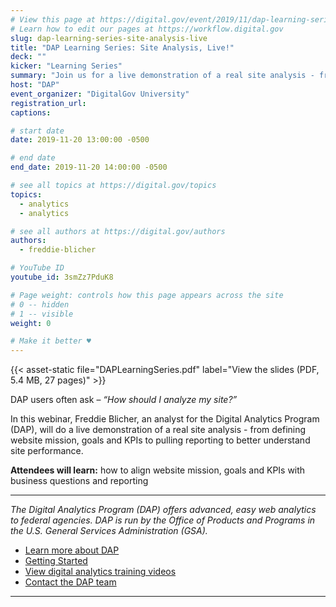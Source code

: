 ```yaml
---
# View this page at https://digital.gov/event/2019/11/dap-learning-series-site-analysis-live
# Learn how to edit our pages at https://workflow.digital.gov
slug: dap-learning-series-site-analysis-live
title: "DAP Learning Series: Site Analysis, Live!"
deck: ""
kicker: "Learning Series"
summary: "Join us for a live demonstration of a real site analysis - from defining website mission, goals, and KPIs, to pulling reporting to better understand site performance."
host: "DAP"
event_organizer: "DigitalGov University"
registration_url: 
captions: 

# start date
date: 2019-11-20 13:00:00 -0500

# end date
end_date: 2019-11-20 14:00:00 -0500

# see all topics at https://digital.gov/topics
topics: 
  - analytics
  - analytics

# see all authors at https://digital.gov/authors
authors: 
  - freddie-blicher

# YouTube ID
youtube_id: 3smZz7PduK8

# Page weight: controls how this page appears across the site
# 0 -- hidden
# 1 -- visible
weight: 0

# Make it better ♥
---
```


{{< asset-static file="DAPLearningSeries.pdf" label="View the slides (PDF, 5.4 MB, 27 pages)" >}}

DAP users often ask – _“How should I analyze my site?”_

In this webinar, Freddie Blicher, an analyst for the Digital Analytics Program (DAP), will do a live demonstration of a real site analysis - from defining website mission, goals and KPIs to pulling reporting to better understand site performance.

**Attendees will learn:** how to align website mission, goals and KPIs with business questions and reporting

---

_The Digital Analytics Program (DAP) offers advanced, easy web analytics to federal agencies. DAP is run by the Office of Products and Programs in the U.S. General Services Administration (GSA)._

- [Learn more about DAP](https://www.digitalgov.gov/services/dap/)
- [Getting Started](https://github.com/digital-analytics-program/gov-wide-code)
- [View digital analytics training videos](https://www.youtube.com/playlist?list=PLd9b-GuOJ3nFwlyvLFUtmDpYFKezhot8P)
- [Contact the DAP team](mailto:dap@support.digitalgov.gov)

---
